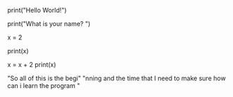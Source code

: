 print("Hello World!")

print("What is your name? ")


x = 2


print(x)



x = x + 2
print(x)

"So all of this is the begi"
"nning and the time that I need to make sure how can i learn the program "
